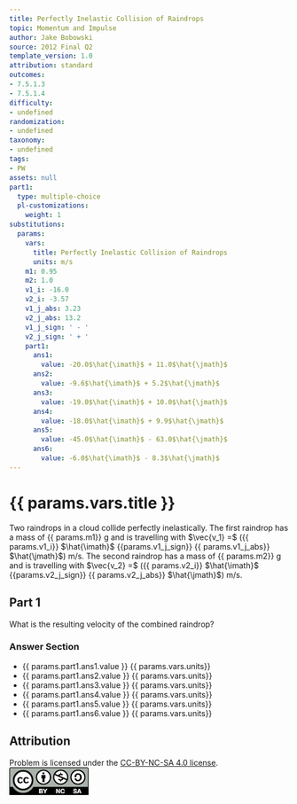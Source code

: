 ```yaml
---
title: Perfectly Inelastic Collision of Raindrops
topic: Momentum and Impulse
author: Jake Bobowski
source: 2012 Final Q2
template_version: 1.0
attribution: standard
outcomes:
- 7.5.1.3
- 7.5.1.4
difficulty:
- undefined
randomization:
- undefined
taxonomy:
- undefined
tags:
- PW
assets: null
part1:
  type: multiple-choice
  pl-customizations:
    weight: 1
substitutions:
  params:
    vars:
      title: Perfectly Inelastic Collision of Raindrops
      units: m/s
    m1: 0.95
    m2: 1.0
    v1_i: -16.0
    v2_i: -3.57
    v1_j_abs: 3.23
    v2_j_abs: 13.2
    v1_j_sign: ' - '
    v2_j_sign: ' + '
    part1:
      ans1:
        value: -20.0$\hat{\imath}$ + 11.0$\hat{\jmath}$
      ans2:
        value: -9.6$\hat{\imath}$ + 5.2$\hat{\jmath}$
      ans3:
        value: -19.0$\hat{\imath}$ + 10.0$\hat{\jmath}$
      ans4:
        value: -18.0$\hat{\imath}$ + 9.9$\hat{\jmath}$
      ans5:
        value: -45.0$\hat{\imath}$ - 63.0$\hat{\jmath}$
      ans6:
        value: -6.0$\hat{\imath}$ - 8.3$\hat{\jmath}$
---
```

# {{ params.vars.title }}
Two raindrops in a cloud collide perfectly inelastically. The first raindrop has a mass of {{ params.m1}} g and is travelling with $\vec{v_1} =$ ({{ params.v1_i}} $\hat{\imath}$ {{params.v1_j_sign}} {{ params.v1_j_abs}} $\hat{\jmath}$) m/s.
The second raindrop has a mass of {{ params.m2}} g and is travelling with $\vec{v_2} =$ ({{ params.v2_i}} $\hat{\imath}$ {{params.v2_j_sign}} {{ params.v2_j_abs}} $\hat{\jmath}$) m/s.

## Part 1

What is the resulting velocity of the combined raindrop?

### Answer Section

- {{ params.part1.ans1.value }} {{ params.vars.units}}
- {{ params.part1.ans2.value }} {{ params.vars.units}}
- {{ params.part1.ans3.value }} {{ params.vars.units}}
- {{ params.part1.ans4.value }} {{ params.vars.units}}
- {{ params.part1.ans5.value }} {{ params.vars.units}}
- {{ params.part1.ans6.value }} {{ params.vars.units}}

## Attribution

Problem is licensed under the [CC-BY-NC-SA 4.0 license](https://creativecommons.org/licenses/by-nc-sa/4.0/).<br> ![The Creative Commons 4.0 license requiring attribution-BY, non-commercial-NC, and share-alike-SA license.](https://raw.githubusercontent.com/firasm/bits/master/by-nc-sa.png)